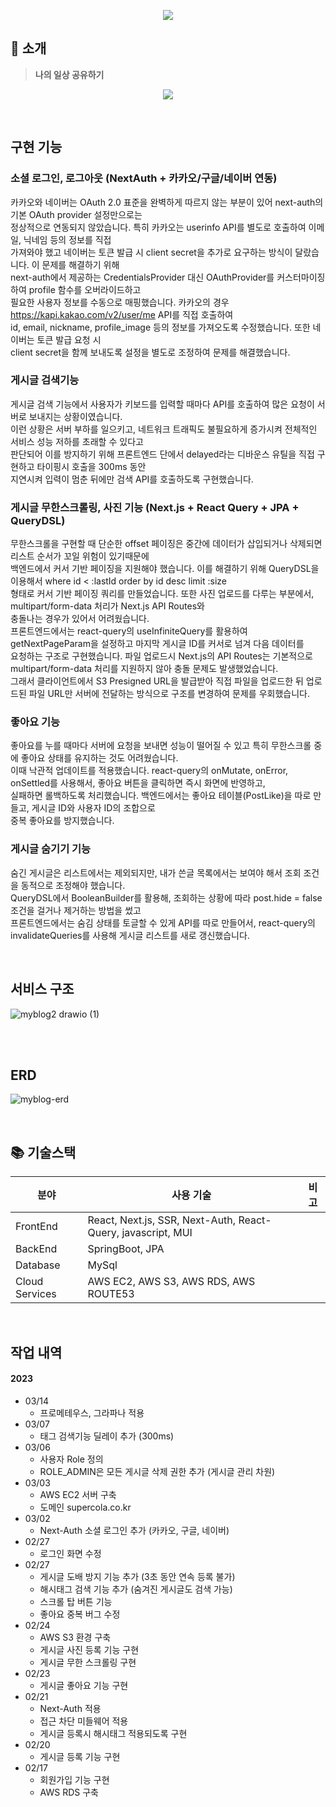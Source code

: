 <p align="center">
  <img src="https://user-images.githubusercontent.com/62537935/226505111-bbbe363f-7183-43b8-81d9-040d53a4dd68.png">
</p>

## 🔖 소개
> **나의 일상 공유하기**
> 
<p align="center">
  <img src="https://user-images.githubusercontent.com/62537935/226513661-830146e7-7e65-433f-b6ce-e95767e8a043.gif">
</p>

<br>

## 구현 기능

### 소셜 로그인, 로그아웃 (NextAuth + 카카오/구글/네이버 연동)
카카오와 네이버는 OAuth 2.0 표준을 완벽하게 따르지 않는 부분이 있어 next-auth의 기본 OAuth provider 설정만으로는  
정상적으로 연동되지 않았습니다. 특히 카카오는 userinfo API를 별도로 호출하여 이메일, 닉네임 등의 정보를 직접  
가져와야 했고 네이버는 토큰 발급 시 client secret을 추가로 요구하는 방식이 달랐습니다. 이 문제를 해결하기 위해  
next-auth에서 제공하는 CredentialsProvider 대신 OAuthProvider를 커스터마이징하여 profile 함수를 오버라이드하고  
필요한 사용자 정보를 수동으로 매핑했습니다. 카카오의 경우 https://kapi.kakao.com/v2/user/me API를 직접 호출하여  
id, email, nickname, profile_image 등의 정보를 가져오도록 수정했습니다. 또한 네이버는 토큰 발급 요청 시  
client secret을 함께 보내도록 설정을 별도로 조정하여 문제를 해결했습니다.

### 게시글 검색기능
게시글 검색 기능에서 사용자가 키보드를 입력할 때마다 API를 호출하여 많은 요청이 서버로 보내지는 상황이였습니다.  
이런 상황은 서버 부하를 일으키고, 네트워크 트래픽도 불필요하게 증가시켜 전체적인 서비스 성능 저하를 초래할 수 있다고  
판단되어 이를 방지하기 위해 프론트엔드 단에서 delayed라는 디바운스 유틸을 직접 구현하고 타이핑시 호출을 300ms 동안  
지연시켜 입력이 멈춘 뒤에만 검색 API를 호출하도록 구현했습니다.

### 게시글 무한스크롤링, 사진 기능 (Next.js + React Query + JPA + QueryDSL)
무한스크롤을 구현할 때 단순한 offset 페이징은 중간에 데이터가 삽입되거나 삭제되면 리스트 순서가 꼬일 위험이 있기때문에  
백엔드에서 커서 기반 페이징을 지원해야 했습니다. 이를 해결하기 위해 QueryDSL을 이용해서 where id < :lastId order by id desc limit :size  
형태로 커서 기반 페이징 쿼리를 만들었습니다. 또한 사진 업로드를 다루는 부분에서, multipart/form-data 처리가 Next.js API Routes와  
충돌나는 경우가 있어서 어려웠습니다.  
프론트엔드에서는 react-query의 useInfiniteQuery를 활용하여 getNextPageParam을 설정하고 마지막 게시글 ID를 커서로 넘겨 다음 데이터를  
요청하는 구조로 구현했습니다. 파일 업로드시 Next.js의 API Routes는 기본적으로 multipart/form-data 처리를 지원하지 않아 충돌 문제도 발생했었습니다.  
그래서 클라이언트에서 S3 Presigned URL을 발급받아 직접 파일을 업로드한 뒤 업로드된 파일 URL만 서버에 전달하는 방식으로 구조를 변경하여 문제를 우회했습니다.

### 좋아요 기능
좋아요를 누를 때마다 서버에 요청을 보내면 성능이 떨어질 수 있고 특히 무한스크롤 중에 좋아요 상태를 유지하는 것도 어려웠습니다.  
이때 낙관적 업데이트를 적용했습니다. react-query의 onMutate, onError, onSettled를 사용해서, 좋아요 버튼을 클릭하면 즉시 화면에 반영하고,  
실패하면 롤백하도록 처리했습니다. 백엔드에서는 좋아요 테이블(PostLike)을 따로 만들고, 게시글 ID와 사용자 ID의 조합으로  
중복 좋아요를 방지했습니다.

### 게시글 숨기기 기능
숨긴 게시글은 리스트에서는 제외되지만, 내가 쓴글 목록에서는 보여야 해서 조회 조건을 동적으로 조정해야 했습니다.  
QueryDSL에서 BooleanBuilder를 활용해, 조회하는 상황에 따라 post.hide = false 조건을 걸거나 제거하는 방법을 썼고  
프론트엔드에서는 숨김 상태를 토글할 수 있게 API를 따로 만들어서, react-query의 invalidateQueries를 사용해 게시글 리스트를 새로 갱신했습니다.

<br>

## 서비스 구조
![myblog2 drawio (1)](https://github.com/user-attachments/assets/1d50a3cf-a399-4caa-b156-34077fd86e99)

<br>

<br>

## ERD
![myblog-erd](https://github.com/user-attachments/assets/86fd3415-0b4d-4ec2-93c6-99d782a80536)

<br>

## 📚 기술스택

| 분야           | 사용 기술                                      | 비고 |
| -------------- |--------------------------------------------| ---- |
| FrontEnd       | React, Next.js, SSR, Next-Auth, React-Query, javascript, MUI |
| BackEnd        | SpringBoot, JPA                                    |
| Database       | MySql                                      |
| Cloud Services | AWS EC2, AWS S3, AWS RDS, AWS ROUTE53                            |

<br>

## 작업 내역
#### 2023
* 03/14
  * 프로메테우스, 그라파나 적용
* 03/07
  * 태그 검색기능 딜레이 추가 (300ms)
* 03/06
  * 사용자 Role 정의
  * ROLE_ADMIN은 모든 게시글 삭제 권한 추가 (게시글 관리 차원)
* 03/03
  * AWS EC2 서버 구축
  * 도메인 supercola.co.kr
* 03/02
  * Next-Auth 소셜 로그인 추가 (카카오, 구글, 네이버)
* 02/27
  * 로그인 화면 수정
* 02/27
  * 게시글 도배 방지 기능 추가 (3초 동안 연속 등록 불가)
  * 해시태그 검색 기능 추가 (숨겨진 게시글도 검색 가능)
  * 스크롤 탑 버튼 기능
  * 좋아요 중복 버그 수정
* 02/24
  * AWS S3 환경 구축
  * 게시글 사진 등록 기능 구현
  * 게시글 무한 스크롤링 구현
* 02/23
  * 게시글 좋아요 기능 구현
* 02/21
  * Next-Auth 적용
  * 접근 차단 미들웨어 적용
  * 게시글 등록시 해시태그 적용되도록 구현
* 02/20
  * 게시글 등록 기능 구현
* 02/17
  * 회원가입 기능 구현
  * AWS RDS 구축
